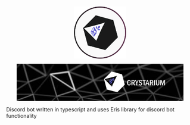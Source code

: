 <p align="center">
<img align="center" src="https://raw.githubusercontent.com/pieckenst/crystarium/crystarium-dev/crystariumcircle.png" height="140" width="140">
</p>
<p align="center">
<img align="center" src="https://raw.githubusercontent.com/pieckenst/crystarium/crystarium-dev/crystarium-banner.png" height="100" width="448">
</p>
Discord bot written in typescript  and uses Eris library for discord bot functionality
